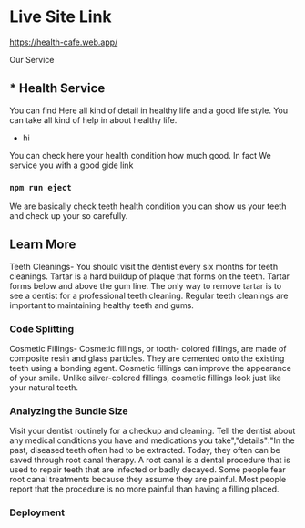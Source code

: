# Live Site Link

https://health-cafe.web.app/

 Our Service


## * Health Service

You can find Here all kind of detail in healthy life and a good life style.
You can take all kind of help in about healthy life.
* hi

You can check here your health condition how much good. In fact We service you with a good gide link

### `npm run eject`
We are basically check teeth health condition you can show us your teeth and check up your so carefully.

## Learn More
Teeth Cleanings- You should visit the dentist every six months for teeth cleanings. Tartar is a hard buildup of plaque that forms on the teeth. Tartar forms below and above the gum line. The only way to remove tartar is to see a dentist for a professional teeth cleaning. Regular teeth cleanings are important to maintaining healthy teeth and gums.
### Code Splitting
Cosmetic Fillings- Cosmetic fillings, or tooth- colored fillings, are made of composite resin and glass particles. They are cemented onto the existing teeth using a bonding agent. Cosmetic fillings can improve the appearance of your smile. Unlike silver-colored fillings, cosmetic fillings look just like your natural teeth.
### Analyzing the Bundle Size
Visit your dentist routinely for a checkup and cleaning. Tell the dentist about any medical conditions you have and medications you take","details":"In the past, diseased teeth often had to be extracted. Today, they often can be saved through root canal therapy. A root canal is a dental procedure that is used to repair teeth that are infected or badly decayed. Some people fear root canal treatments because they assume they are painful. Most people report that the procedure is no more painful than having a filling placed.
### Deployment
